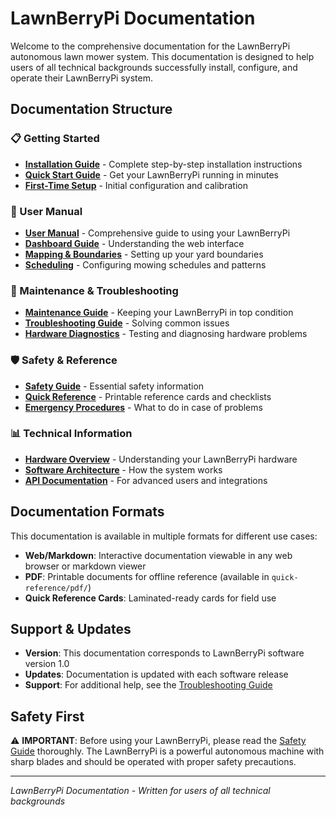 # LawnBerryPi Documentation

Welcome to the comprehensive documentation for the LawnBerryPi autonomous lawn mower system. This documentation is designed to help users of all technical backgrounds successfully install, configure, and operate their LawnBerryPi system.

## Documentation Structure

### 📋 Getting Started
- **[Installation Guide](installation-guide.md)** - Complete step-by-step installation instructions
- **[Quick Start Guide](quick-start.md)** - Get your LawnBerryPi running in minutes
- **[First-Time Setup](first-time-setup.md)** - Initial configuration and calibration

### 📖 User Manual
- **[User Manual](user-manual.md)** - Comprehensive guide to using your LawnBerryPi
- **[Dashboard Guide](dashboard-guide.md)** - Understanding the web interface
- **[Mapping & Boundaries](mapping-boundaries.md)** - Setting up your yard boundaries
- **[Scheduling](scheduling.md)** - Configuring mowing schedules and patterns

### 🔧 Maintenance & Troubleshooting
- **[Maintenance Guide](maintenance-guide.md)** - Keeping your LawnBerryPi in top condition
- **[Troubleshooting Guide](troubleshooting-guide.md)** - Solving common issues
- **[Hardware Diagnostics](hardware-diagnostics.md)** - Testing and diagnosing hardware problems

### 🛡️ Safety & Reference
- **[Safety Guide](safety-guide.md)** - Essential safety information
- **[Quick Reference](quick-reference/)** - Printable reference cards and checklists
- **[Emergency Procedures](emergency-procedures.md)** - What to do in case of problems

### 📊 Technical Information
- **[Hardware Overview](hardware-overview.md)** - Understanding your LawnBerryPi hardware
- **[Software Architecture](software-architecture.md)** - How the system works
- **[API Documentation](api-documentation.md)** - For advanced users and integrations

## Documentation Formats

This documentation is available in multiple formats for different use cases:

- **Web/Markdown**: Interactive documentation viewable in any web browser or markdown viewer
- **PDF**: Printable documents for offline reference (available in `quick-reference/pdf/`)
- **Quick Reference Cards**: Laminated-ready cards for field use

## Support & Updates

- **Version**: This documentation corresponds to LawnBerryPi software version 1.0
- **Updates**: Documentation is updated with each software release
- **Support**: For additional help, see the [Troubleshooting Guide](troubleshooting-guide.md)

## Safety First

⚠️ **IMPORTANT**: Before using your LawnBerryPi, please read the [Safety Guide](safety-guide.md) thoroughly. The LawnBerryPi is a powerful autonomous machine with sharp blades and should be operated with proper safety precautions.

---

*LawnBerryPi Documentation - Written for users of all technical backgrounds*
